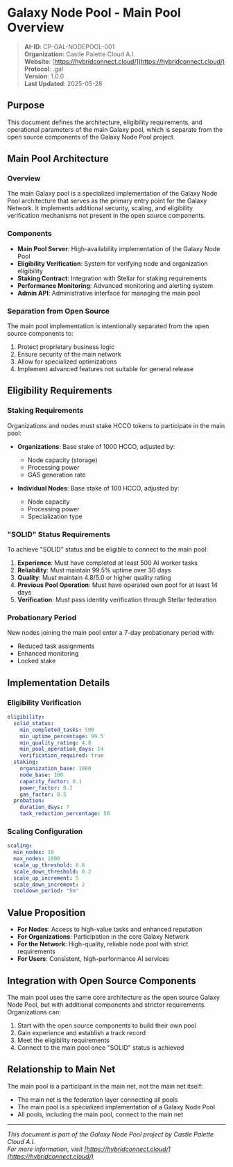 # Galaxy Node Pool - Main Pool Overview

> **AI-ID**: CP-GAL-NODEPOOL-001  
> **Organization**: Castle Palette Cloud A.I.  
> **Website**: [https://hybridconnect.cloud/](https://hybridconnect.cloud/)  
> **Protocol**: .gal  
> **Version**: 1.0.0  
> **Last Updated**: 2025-05-28

## Purpose
This document defines the architecture, eligibility requirements, and operational parameters of the main Galaxy pool, which is separate from the open source components of the Galaxy Node Pool project.

## Main Pool Architecture

### Overview
The main Galaxy pool is a specialized implementation of the Galaxy Node Pool architecture that serves as the primary entry point for the Galaxy Network. It implements additional security, scaling, and eligibility verification mechanisms not present in the open source components.

### Components
- **Main Pool Server**: High-availability implementation of the Galaxy Node Pool
- **Eligibility Verification**: System for verifying node and organization eligibility
- **Staking Contract**: Integration with Stellar for staking requirements
- **Performance Monitoring**: Advanced monitoring and alerting system
- **Admin API**: Administrative interface for managing the main pool

### Separation from Open Source
The main pool implementation is intentionally separated from the open source components to:
1. Protect proprietary business logic
2. Ensure security of the main network
3. Allow for specialized optimizations
4. Implement advanced features not suitable for general release

## Eligibility Requirements

### Staking Requirements
Organizations and nodes must stake HCCO tokens to participate in the main pool:

- **Organizations**: Base stake of 1000 HCCO, adjusted by:
  - Node capacity (storage)
  - Processing power
  - GAS generation rate

- **Individual Nodes**: Base stake of 100 HCCO, adjusted by:
  - Node capacity
  - Processing power
  - Specialization type

### "SOLID" Status Requirements
To achieve "SOLID" status and be eligible to connect to the main pool:

1. **Experience**: Must have completed at least 500 AI worker tasks
2. **Reliability**: Must maintain 99.5% uptime over 30 days
3. **Quality**: Must maintain 4.8/5.0 or higher quality rating
4. **Previous Pool Operation**: Must have operated own pool for at least 14 days
5. **Verification**: Must pass identity verification through Stellar federation

### Probationary Period
New nodes joining the main pool enter a 7-day probationary period with:
- Reduced task assignments
- Enhanced monitoring
- Locked stake

## Implementation Details

### Eligibility Verification
```yaml
eligibility:
  solid_status:
    min_completed_tasks: 500
    min_uptime_percentage: 99.5
    min_quality_rating: 4.8
    min_pool_operation_days: 14
    verification_required: true
  staking:
    organization_base: 1000
    node_base: 100
    capacity_factor: 0.1
    power_factor: 0.2
    gas_factor: 0.5
  probation:
    duration_days: 7
    task_reduction_percentage: 50
```

### Scaling Configuration
```yaml
scaling:
  min_nodes: 10
  max_nodes: 1000
  scale_up_threshold: 0.8
  scale_down_threshold: 0.2
  scale_up_increment: 5
  scale_down_increment: 2
  cooldown_period: "5m"
```

## Value Proposition
- **For Nodes**: Access to high-value tasks and enhanced reputation
- **For Organizations**: Participation in the core Galaxy Network
- **For the Network**: High-quality, reliable node pool with strict requirements
- **For Users**: Consistent, high-performance AI services

## Integration with Open Source Components
The main pool uses the same core architecture as the open source Galaxy Node Pool, but with additional components and stricter requirements. Organizations can:

1. Start with the open source components to build their own pool
2. Gain experience and establish a track record
3. Meet the eligibility requirements
4. Connect to the main pool once "SOLID" status is achieved

## Relationship to Main Net
The main pool is a participant in the main net, not the main net itself:
- The main net is the federation layer connecting all pools
- The main pool is a specialized implementation of a Galaxy Node Pool
- All pools, including the main pool, connect to the main net

---

*This document is part of the Galaxy Node Pool project by Castle Palette Cloud A.I.*  
*For more information, visit [https://hybridconnect.cloud/](https://hybridconnect.cloud/)*
